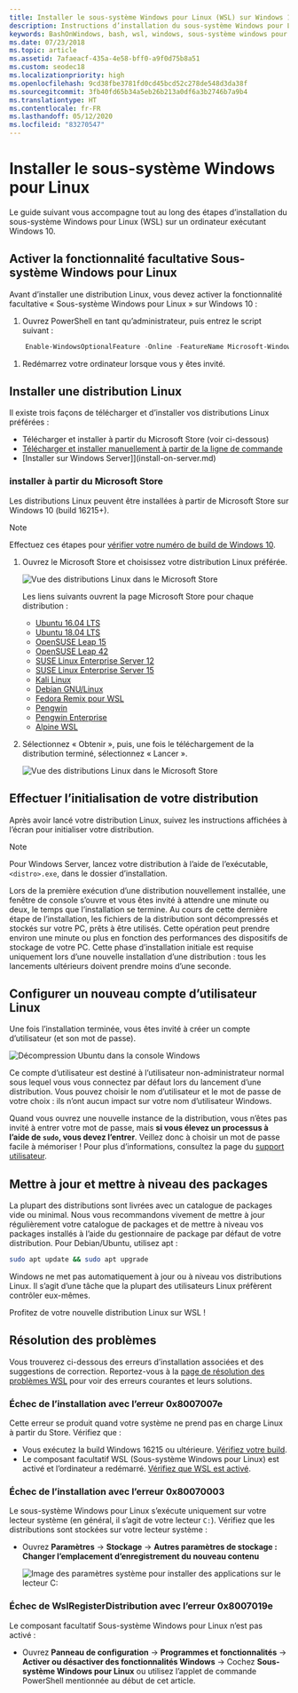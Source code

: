 ```yaml
---
title: Installer le sous-système Windows pour Linux (WSL) sur Windows 10
description: Instructions d’installation du sous-système Windows pour Linux sur Windows 10.
keywords: BashOnWindows, bash, wsl, windows, sous-système windows pour linux, sous-système windows, ubuntu, debian, suse, windows 10, installation
ms.date: 07/23/2018
ms.topic: article
ms.assetid: 7afaeacf-435a-4e58-bff0-a9f0d75b8a51
ms.custom: seodec18
ms.localizationpriority: high
ms.openlocfilehash: 9cd38fbe3781fd0cd45bcd52c278de548d3da38f
ms.sourcegitcommit: 3fb40fd65b34a5eb26b213a0df6a3b2746b7a9b4
ms.translationtype: HT
ms.contentlocale: fr-FR
ms.lasthandoff: 05/12/2020
ms.locfileid: "83270547"
---
```

# <a name="install-windows-subsystem-for-linux"></a>Installer le sous-système Windows pour Linux

Le guide suivant vous accompagne tout au long des étapes d’installation du sous-système Windows pour Linux (WSL) sur un ordinateur exécutant Windows 10.

## <a name="enable-the-windows-subsystem-for-linux-optional-feature"></a>Activer la fonctionnalité facultative Sous-système Windows pour Linux

Avant d’installer une distribution Linux, vous devez activer la fonctionnalité facultative « Sous-système Windows pour Linux » sur Windows 10 :

1. Ouvrez PowerShell en tant qu’administrateur, puis entrez le script suivant :

```powershell
    Enable-WindowsOptionalFeature -Online -FeatureName Microsoft-Windows-Subsystem-Linux
```

1. Redémarrez votre ordinateur lorsque vous y êtes invité.

## <a name="install-a-linux-distribution"></a>Installer une distribution Linux

Il existe trois façons de télécharger et d’installer vos distributions Linux préférées :

- Télécharger et installer à partir du Microsoft Store (voir ci-dessous)
- [Télécharger et installer manuellement à partir de la ligne de commande](install-manual.md)
- [Installer sur Windows Server]]\(install-on-server.md)

### <a name="install-from-the-microsoft-store"></a>installer à partir du Microsoft Store

Les distributions Linux peuvent être installées à partir de Microsoft Store sur Windows 10 (build 16215+).

> [!NOTE]
> Effectuez ces étapes pour [vérifier votre numéro de build de Windows 10](troubleshooting.md#check-your-build-number).

1. Ouvrez le Microsoft Store et choisissez votre distribution Linux préférée.

    ![Vue des distributions Linux dans le Microsoft Store](media/store.png)

    Les liens suivants ouvrent la page Microsoft Store pour chaque distribution :

    - [Ubuntu 16.04 LTS](https://www.microsoft.com/store/apps/9pjn388hp8c9)
    - [Ubuntu 18.04 LTS](https://www.microsoft.com/store/apps/9N9TNGVNDL3Q)
    - [OpenSUSE Leap 15](https://www.microsoft.com/store/apps/9n1tb6fpvj8c)
    - [OpenSUSE Leap 42](https://www.microsoft.com/store/apps/9njvjts82tjx)
    - [SUSE Linux Enterprise Server 12](https://www.microsoft.com/store/apps/9p32mwbh6cns)
    - [SUSE Linux Enterprise Server 15](https://www.microsoft.com/store/apps/9pmw35d7fnlx)
    - [Kali Linux](https://www.microsoft.com/store/apps/9PKR34TNCV07)
    - [Debian GNU/Linux](https://www.microsoft.com/store/apps/9MSVKQC78PK6)
    - [Fedora Remix pour WSL](https://www.microsoft.com/store/apps/9n6gdm4k2hnc)
    - [Pengwin](https://www.microsoft.com/store/apps/9NV1GV1PXZ6P)
    - [Pengwin Enterprise](https://www.microsoft.com/store/apps/9N8LP0X93VCP)
    - [Alpine WSL](https://www.microsoft.com/store/apps/9p804crf0395)

1. Sélectionnez « Obtenir », puis, une fois le téléchargement de la distribution terminé, sélectionnez « Lancer ».

    ![Vue des distributions Linux dans le Microsoft Store](media/UbuntuStore.png)

## <a name="complete-initialization-of-your-distro"></a>Effectuer l’initialisation de votre distribution

Après avoir lancé votre distribution Linux, suivez les instructions affichées à l’écran pour initialiser votre distribution.

> [!NOTE]
> Pour Windows Server, lancez votre distribution à l’aide de l’exécutable, `<distro>.exe`, dans le dossier d’installation.

Lors de la première exécution d’une distribution nouvellement installée, une fenêtre de console s’ouvre et vous êtes invité à attendre une minute ou deux, le temps que l’installation se termine. Au cours de cette dernière étape de l’installation, les fichiers de la distribution sont décompressés et stockés sur votre PC, prêts à être utilisés. Cette opération peut prendre environ une minute ou plus en fonction des performances des dispositifs de stockage de votre PC. Cette phase d’installation initiale est requise uniquement lors d’une nouvelle installation d’une distribution : tous les lancements ultérieurs doivent prendre moins d’une seconde.

## <a name="set-up-a-new-linux-user-account"></a>Configurer un nouveau compte d’utilisateur Linux

Une fois l’installation terminée, vous êtes invité à créer un compte d’utilisateur (et son mot de passe).

![Décompression Ubuntu dans la console Windows](media/UbuntuInstall.png)

Ce compte d’utilisateur est destiné à l’utilisateur non-administrateur normal sous lequel vous vous connectez par défaut lors du lancement d’une distribution. Vous pouvez choisir le nom d’utilisateur et le mot de passe de votre choix : ils n’ont aucun impact sur votre nom d’utilisateur Windows.

Quand vous ouvrez une nouvelle instance de la distribution, vous n’êtes pas invité à entrer votre mot de passe, mais **si vous élevez un processus à l’aide de `sudo`, vous devez l’entrer**. Veillez donc à choisir un mot de passe facile à mémoriser ! Pour plus d’informations, consultez la page du [support utilisateur](user-support.md).

## <a name="update--upgrade-packages"></a>Mettre à jour et mettre à niveau des packages

La plupart des distributions sont livrées avec un catalogue de packages vide ou minimal. Nous vous recommandons vivement de mettre à jour régulièrement votre catalogue de packages et de mettre à niveau vos packages installés à l’aide du gestionnaire de package par défaut de votre distribution. Pour Debian/Ubuntu, utilisez apt :

```bash
sudo apt update && sudo apt upgrade
```

Windows ne met pas automatiquement à jour ou à niveau vos distributions Linux. Il s’agit d’une tâche que la plupart des utilisateurs Linux préfèrent contrôler eux-mêmes.

Profitez de votre nouvelle distribution Linux sur WSL !

## <a name="troubleshooting"></a>Résolution des problèmes

Vous trouverez ci-dessous des erreurs d’installation associées et des suggestions de correction. Reportez-vous à la [page de résolution des problèmes WSL](troubleshooting.md) pour voir des erreurs courantes et leurs solutions.

### <a name="installation-failed-with-error-0x8007007e"></a>Échec de l’installation avec l’erreur 0x8007007e

Cette erreur se produit quand votre système ne prend pas en charge Linux à partir du Store.  Vérifiez que :

- Vous exécutez la build Windows 16215 ou ultérieure. [Vérifiez votre build](troubleshooting.md#check-your-build-number).
- Le composant facultatif WSL (Sous-système Windows pour Linux) est activé et l’ordinateur a redémarré.  [Vérifiez que WSL est activé](troubleshooting.md#confirm-wsl-is-enabled).

### <a name="installation-failed-with-error-0x80070003"></a>Échec de l’installation avec l’erreur 0x80070003

Le sous-système Windows pour Linux s’exécute uniquement sur votre lecteur système (en général, il s’agit de votre lecteur `C:`). Vérifiez que les distributions sont stockées sur votre lecteur système :

- Ouvrez **Paramètres** -> **Stockage** -> **Autres paramètres de stockage : Changer l’emplacement d’enregistrement du nouveau contenu**
  
    ![Image des paramètres système pour installer des applications sur le lecteur C:](media/AppStorage.png)

### <a name="wslregisterdistribution-failed-with-error-0x8007019e"></a>Échec de WslRegisterDistribution avec l’erreur 0x8007019e

Le composant facultatif Sous-système Windows pour Linux n’est pas activé :

- Ouvrez **Panneau de configuration** -> **Programmes et fonctionnalités** -> **Activer ou désactiver des fonctionnalités Windows** -> Cochez **Sous-système Windows pour Linux** ou utilisez l’applet de commande PowerShell mentionnée au début de cet article.
